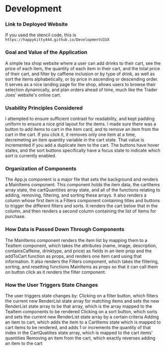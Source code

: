 # Development

### Link to Deployed Website
If you used the stencil code, this is `https://happykitty444.github.io/DevelopmentUIUX`

### Goal and Value of the Application
A simple tea shop website where a user can add drinks to their cart, see the price of each item, the quantity of each item in their cart, and the total price of their cart, and filter by caffiene inclusion or by type of drink, as well as sort the items alphabetically, or by price in ascending or descending order. It serves as a nice landing page for the shop, allows users to browse their selection dynamically, and plan orders ahead of time, much like the Trader Joes' website's online cart.

### Usability Principles Considered
I attempted to ensure sufficient contrast for readability, and kept padding uniform to ensure a nice grid layout for the items. I made sure there was a button to add items to cart in the item card, and to remove an item from the cart in the cart. If you click it, it removes only one item at a time, decremeting an item quantity variable in the cart state. That value is incremented if you add a duplicate item to the cart. The buttons have hover states, and the sort buttons specifically have a focus state to indicate which sort is currently enabled.

### Organization of Components
The App.js component is a major file that sets the background and renders a MainItems component. This component holds the item data, the cartItems array state, the cartQuantities array state, and all of the functions relating to adding, removing, filtering, and sorting these arrays. It also renders a column whose first item is a Filters component containing titles and buttons to trigger the different filters and sorts. It renders the cart below that in the column, and then renders a second column containing the list of Items for purchase.

### How Data is Passed Down Through Components
The MainItems component renders the item list by mapping them to a TeaItem component, which takes the attributes (name, image, description, containsCaffeine, drinktype, and price) as fields in an item prop and the addToCart function as props, and renders one item card using that information. It also renders the Filters component, which takes the filtering, sorting, and resetting functions MainItems as props so that it can call them on button click as it renders the filter component.

### How the User Triggers State Changes
The user triggers state changes by:
  Clicking on a filter button, which filters the current new RenderList state array for matching items and sets the new RenderList state array to be that array, which is the array mapped to the TeaItem components to be rendered
  Clicking on a sort button, which sorts and sets the current new RenderList state array by a certain criteria
  Adding an item to cart, which adds the item to a CartItems state which is mapped to cart items to be rendered, and adds 1 or increments the quantity of that index in the CartQuatities state array, which is mapped to the cart items' quantities
  Removing an item from the cart, which exactly reverses adding an item to the cart
